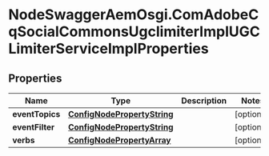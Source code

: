 # NodeSwaggerAemOsgi.ComAdobeCqSocialCommonsUgclimiterImplUGCLimiterServiceImplProperties

## Properties

Name | Type | Description | Notes
------------ | ------------- | ------------- | -------------
**eventTopics** | [**ConfigNodePropertyString**](ConfigNodePropertyString.md) |  | [optional] 
**eventFilter** | [**ConfigNodePropertyString**](ConfigNodePropertyString.md) |  | [optional] 
**verbs** | [**ConfigNodePropertyArray**](ConfigNodePropertyArray.md) |  | [optional] 


